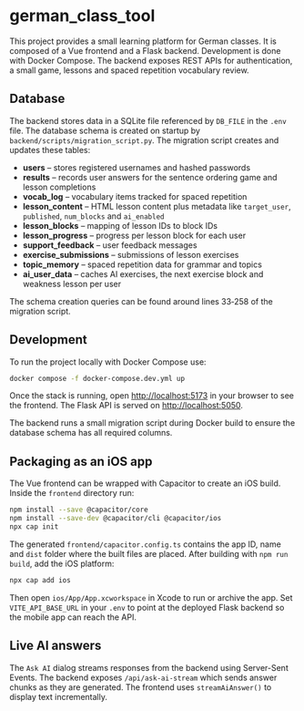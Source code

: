 # german_class_tool
This project provides a small learning platform for German classes. It is composed of a Vue frontend and a Flask backend. Development is done with Docker Compose. The backend exposes REST APIs for authentication, a small game, lessons and spaced repetition vocabulary review.

Database
--------
The backend stores data in a SQLite file referenced by `DB_FILE` in the `.env` file. The database schema is created on startup by `backend/scripts/migration_script.py`. The migration script creates and updates these tables:
- **users** – stores registered usernames and hashed passwords
- **results** – records user answers for the sentence ordering game and lesson completions
- **vocab_log** – vocabulary items tracked for spaced repetition
- **lesson_content** – HTML lesson content plus metadata like `target_user`, `published`, `num_blocks` and `ai_enabled`
- **lesson_blocks** – mapping of lesson IDs to block IDs
- **lesson_progress** – progress per lesson block for each user
- **support_feedback** – user feedback messages
- **exercise_submissions** – submissions of lesson exercises
 - **topic_memory** – spaced repetition data for grammar and topics
- **ai_user_data** – caches AI exercises, the next exercise block and weakness lesson per user

The schema creation queries can be found around lines 33‑258 of the migration script.

## Development

To run the project locally with Docker Compose use:

```bash
docker compose -f docker-compose.dev.yml up
```

Once the stack is running, open <http://localhost:5173> in your browser to see
the frontend. The Flask API is served on <http://localhost:5050>.

The backend runs a small migration script during Docker build to ensure the
database schema has all required columns.



## Packaging as an iOS app

The Vue frontend can be wrapped with Capacitor to create an iOS build.
Inside the `frontend` directory run:

```bash
npm install --save @capacitor/core
npm install --save-dev @capacitor/cli @capacitor/ios
npx cap init
```

The generated `frontend/capacitor.config.ts` contains the app ID, name and `dist`
folder where the built files are placed. After building with `npm run build`, add
the iOS platform:

```bash
npx cap add ios
```

Then open `ios/App/App.xcworkspace` in Xcode to run or archive the app. Set
`VITE_API_BASE_URL` in your `.env` to point at the deployed Flask backend so the
mobile app can reach the API.

## Live AI answers

The `Ask AI` dialog streams responses from the backend using Server-Sent Events. The backend exposes `/api/ask-ai-stream` which sends answer chunks as they are generated. The frontend uses `streamAiAnswer()` to display text incrementally.

